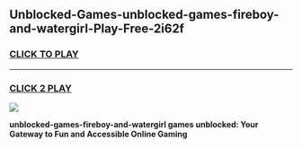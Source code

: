 
## Unblocked-Games-unblocked-games-fireboy-and-watergirl-Play-Free-2i62f
<h3>
<a href="https://premium76.site?title=unblocked-games-fireboy-and-watergirl&ref=23A">CLICK TO PLAY</a></h3>
<hr>

<h3>
<a href="https://premium76.site?title=unblocked-games-fireboy-and-watergirl&ref=23A">CLICK 2 PLAY</a>
  
</h3>

<a href="https://premium76.site?title=unblocked-games-fireboy-and-watergirl&ref=23A"><img src="https://clearcache.store/games.png"></a>


**unblocked-games-fireboy-and-watergirl games unblocked: Your Gateway to Fun and Accessible Online Gaming**
